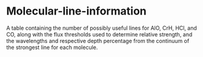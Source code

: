 # Molecular-line-information
A table containing the number of possibly useful lines for AlO, CrH, HCl, and CO, along with the flux thresholds used to determine relative strength, and the wavelengths and respective depth percentage from the continuum of the strongest line for each molecule.
